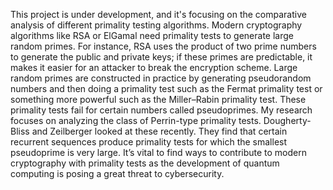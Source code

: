 This project is under development, and it's focusing on the comparative analysis of different primality testing algorithms.
Modern cryptography algorithms like RSA or ElGamal need primality tests to generate large random primes. 
For instance, RSA uses the product of two prime numbers to generate the public and private keys; if these primes are predictable, it makes it easier for an attacker to break the encryption scheme. 
Large random primes are constructed in practice by generating pseudorandom numbers and then doing a primality test such as the Fermat primality test or something more powerful such as the Miller–Rabin primality test. 
These primality tests fail for certain numbers called pseudoprimes. 
My research focuses on analyzing the class of Perrin-type primality tests. Dougherty-Bliss and Zeilberger looked at these recently. They find that certain recurrent sequences produce primality tests for which the smallest pseudoprime is very large.
It’s vital to find ways to contribute to modern cryptography with primality tests as the development of quantum computing is posing a great threat to cybersecurity.
